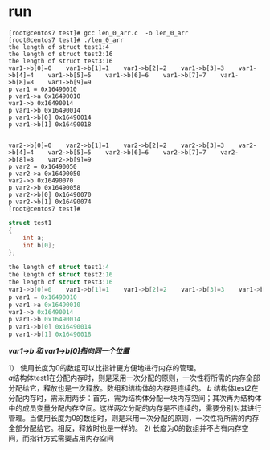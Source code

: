 
# run

```
[root@centos7 test]# gcc len_0_arr.c  -o len_0_arr
[root@centos7 test]# ./len_0_arr 
the length of struct test1:4
the length of struct test2:16
the length of struct test3:16
var1->b[0]=0    var1->b[1]=1    var1->b[2]=2    var1->b[3]=3    var1->b[4]=4    var1->b[5]=5    var1->b[6]=6    var1->b[7]=7    var1->b[8]=8    var1->b[9]=9
p var1 = 0x16490010
p var1->a 0x16490010
var1->b 0x16490014
p var1->b 0x16490014
p var1->b[0] 0x16490014
p var1->b[1] 0x16490018


var2->b[0]=0    var2->b[1]=1    var2->b[2]=2    var2->b[3]=3    var2->b[4]=4    var2->b[5]=5    var2->b[6]=6    var2->b[7]=7    var2->b[8]=8    var2->b[9]=9
p var2 = 0x16490050
p var2->a 0x16490050
var2->b 0x16490070
p var2->b 0x16490058
p var2->b[0] 0x16490070
p var2->b[1] 0x16490074
[root@centos7 test]# 
```


```C
struct test1
{
    int a;
    int b[0];
};

the length of struct test1:4
the length of struct test2:16
the length of struct test3:16
var1->b[0]=0    var1->b[1]=1    var1->b[2]=2    var1->b[3]=3    var1->b[4]=4    var1->b[5]=5    var1->b[6]=6    var1->b[7]=7    var1->b[8]=8    var1->b[9]=9
p var1 = 0x16490010
p var1->a 0x16490010
var1->b 0x16490014
p var1->b 0x16490014
p var1->b[0] 0x16490014
p var1->b[1] 0x16490018
```

***var1->b  和 var1->b[0]指向同一个位置***


1） 使用长度为0的数组可以比指针更方便地进行内存的管理。  
*a*结构体test1在分配内存时，则是采用一次分配的原则，一次性将所需的内存全部分配给它，释放也是一次释放。数组和结构体的内存是连续的。
*b*
结构体test2在分配内存时，需采用两步：首先，需为结构体分配一块内存空间；其次再为结构体中的成员变量分配内存空间。这样两次分配的内存是不连续的，需要分别对其进行管理。当使用长度为0的数组时，则是采用一次分配的原则，一次性将所需的内存全部分配给它。相反，释放时也是一样的。 
2) 长度为0的数组并不占有内存空间，而指针方式需要占用内存空间 